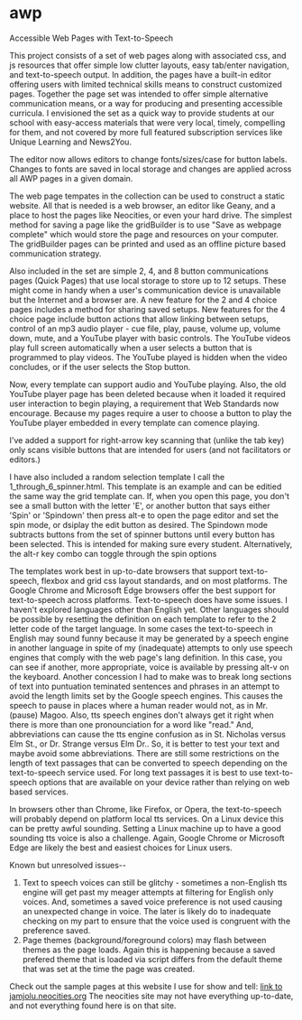 # awp
Accessible Web Pages with Text-to-Speech

This project consists of a set of web pages along with associated css, and js resources that offer simple low clutter layouts, easy tab/enter navigation, and text-to-speech output. In addition, the pages have a built-in editor offering users with limited technical skills means to construct customized pages. Together the page set was intended to offer simple alternative communication means, or a way for producing and presenting accessible curricula. I envisioned the set as a quick way to provide students at our school with easy-access materials that were very local, timely, compelling for them, and not covered by more full featured subscription services like Unique Learning and News2You. 

The editor now allows editors to change fonts/sizes/case for button labels. Changes to fonts are saved in local storage and changes are applied across all AWP pages in a given domain.

The web page tempates in the collection can be used to construct a static website. All that is needed is a web browser, an editor like Geany, and a place to host the pages like Neocities, or even your hard drive. The simplest method for saving a page like the gridBuilder is to use "Save as webpage complete" which would store the page and resources on your computer. The gridBuilder pages can be printed and used as an offline picture based communication strategy. 

Also included in the set are simple 2, 4, and 8 button communications pages (Quick Pages) that use local storage to store up to 12 setups. These might come in handy when a user's communication device is unavailable but the Internet and a browser are. A new feature for the 2 and 4 choice pages includes a method for sharing saved setups. New features for the 4 choice page include button actions that allow linking between setups, control of an mp3 audio player - cue file, play, pause, volume up, volume down, mute, and a YouTube player with basic controls. The YouTube videos play full screen automatically when a user selects a button that is programmed to play videos. The YouTube played is hidden when the video concludes, or if the user selects the Stop button. 

Now, every template can support audio and YouTube playing. Also, the old YouTube player page has been deleted because when it loaded it required user interaction to begin playing, a requirement that Web Standards now encourage. Because my pages require a user to choose a button to play the YouTube player embedded in every template can comence playing.

I've added a support for right-arrow key scanning that (unlike the tab key) only scans visible buttons that are intended for users (and not facilitators or editors.)

I have also included a random selection template I call the 1_through_6_spinner.html. This template is an example and can be editied the same way the grid template can.  If, when you open this page, you don't see a small button with the letter 'E', or another button that says either 'Spin' or 'Spindown' then press alt-e to open the page editor and set the spin mode, or dsiplay the edit button as desired. The Spindown mode subtracts buttons from the set of spinner buttons until every button has been selected. This is intended for making sure every student. Alternatively, the alt-r key combo can toggle through the spin options 

The templates work best in up-to-date browsers that support text-to-speech, flexbox and grid css layout standards, and on most platforms. The Google Chrome and Microsoft Edge browsers offer the best support for text-to-speech across platforms. Text-to-speech does have some issues. I haven't explored languages other than English yet. Other languages should be possible by resetting the <html lang="xx"> definition on each template to refer to the 2 letter code of the target language. In some cases the text-to-speech in English may sound funny because it may be generated by a speech engine in another language in spite of my (inadequate) attempts to only use speech engines that comply with the web page's lang definition. In this case, you can see if another, more appropriate, voice is available by pressing alt-v on the keyboard. Another concession I had to make was to break long sections of text into puntuation teminated sentences and phrases in an attempt to avoid the length limits set by the Google speech engines. This causes the speech to pause in places where a human reader would not, as in Mr. (pause) Magoo. Also, tts speech engines don't always get it right when there is more than one pronounciation for a word like "read." And, abbreviations can cause the tts engine confusion as in St. Nicholas versus Elm St., or Dr. Strange versus Elm Dr.. So, it is better to test your text and maybe avoid some abbreviations. There are still some restrictions on the length of text passages that can be converted to speech depending on the text-to-speech service used. For long text passages it is best to use text-to-speech options that are available on your device rather than relying on web based services.
  
In browsers other than Chrome, like Firefox, or Opera, the text-to-speech will probably depend on platform local tts services. On a Linux device this can be pretty awful sounding. Setting a Linux machine up to have a good sounding tts voice is also a challenge. Again, Google Chrome or Microsoft Edge are likely the best and easiest choices for Linux users.
  
  Known but unresolved issues--
  1. Text to speech voices can still be glitchy - sometimes a non-English tts engine will get past my meager attempts at filtering for English only voices. And, sometimes a saved voice preference is not used causing an unexpected change in voice. The later is likely do to inadequate checking on my part to ensure that the voice used is congruent with the preference saved.
  2. Page themes (background/foreground colors) may flash between themes as the page loads. Again this is happening because a saved prefered theme that is loaded via script differs from the default theme that was set at the time the page was created. 

Check out the sample pages at this website I use for show and tell: [link to jamjolu.neocities.org](https://jamjolu.neocities.org/)
The neocities site may not have everything up-to-date, and not everything found here is on that site.
